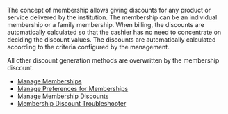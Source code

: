 The concept of membership allows giving discounts for any product or service delivered by the institution. 
The membership can be an individual membership or a family membership.
When billing, the discounts are automatically calculated so that the cashier has no need to concentrate on deciding the discount values. The discounts are automatically calculated according to the criteria configured by the management.

All other discount generation methods are overwritten by the membership discount.

* [Manage Memberships](https://github.com/hmislk/hmis/wiki/Manage-Memberships)
* [Manage Preferences for Memberships](https://github.com/hmislk/hmis/wiki/Manage-Preferences-for-Memberships)
* [Manage Membership Discounts](https://github.com/hmislk/hmis/wiki/Manage-Membership-Discounts)
* [Membership Discount Troubleshooter](https://github.com/hmislk/hmis/wiki/Membership-Discount-Troubleshooter)


